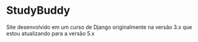 # StudyBuddy
Site desenvolvido em um curso de Django originalmente na versão 3.x que estou atualizando para a versão 5.x

